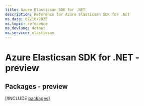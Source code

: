 ```yaml
---
title: Azure Elasticsan SDK for .NET
description: Reference for Azure Elasticsan SDK for .NET
ms.date: 07/16/2025
ms.topic: reference
ms.devlang: dotnet
ms.service: elasticsan
---
```

# Azure Elasticsan SDK for .NET - preview
## Packages - preview
[!INCLUDE [packages](elasticsan-index.md)]